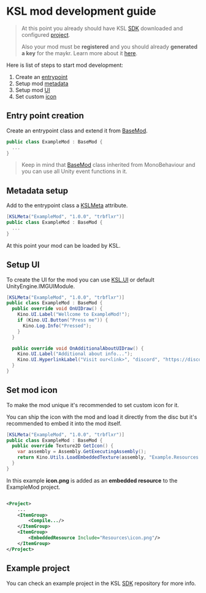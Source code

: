 ﻿# KSL mod development guide

> At this point you already should have KSL [SDK](https://github.com/trbflxr/ksl_sdk) downloaded and configured [project](setup_project.md).
>
> Also your mod must be **registered** and you should already **generated a key** for the maykr. Learn more about it [here](control_panel.md).

Here is list of steps to start mod development:

1. Create an [entrypoint](#entry-point-creation)
2. Setup mod [metadata](#metadata-setup)
3. Setup mod [UI](#setup-ui)
4. Set custom [icon](#set-mod-icon)

## Entry point creation

Create an entrypoint class and extend it from [BaseMod](../../api/base_mod.md).

```c#
public class ExampleMod : BaseMod {
  ...
}
```

> Keep in mind that [BaseMod](../../api/base_mod.md) class inherited from MonoBehaviour and you can use all Unity event functions in it.

## Metadata setup

Add to the entrypoint class a [KSLMeta](../../api/ksl_meta.md) attribute.

```c#
[KSLMeta("ExampleMod", "1.0.0", "trbflxr")]
public class ExampleMod : BaseMod {
  ...
}
```

At this point your mod can be loaded by KSL.

## Setup UI

To create the UI for the mod you can use [KSL.UI](../../api/ui.md) or default UnityEngine.IMGUIModule.

```c#
[KSLMeta("ExampleMod", "1.0.0", "trbflxr")]
public class ExampleMod : BaseMod {
  public override void OnUIDraw() {
    Kino.UI.Label("Wellcome to ExampleMod!");
    if (Kino.UI.Button("Press me")) {
      Kino.Log.Info("Pressed");
    }
  }

  public override void OnAdditionalAboutUIDraw() {
    Kino.UI.Label("Additional about info...");
    Kino.UI.HyperlinkLabel("Visit our<link>", "discord", "https://discord.gg/kinomod");
  }
}
```

## Set mod icon

To make the mod unique it's recommended to set custom icon for it.

You can ship the icon with the mod and load it directly from the disc but it's recommended to embed it into the mod itself.

```c#
[KSLMeta("ExampleMod", "1.0.0", "trbflxr")]
public class ExampleMod : BaseMod {
  public override Texture2D GetIcon() {
    var assembly = Assembly.GetExecutingAssembly();
    return Kino.Utils.LoadEmbeddedTexture(assembly, "Example.Resources.icon.png");
  }
}
```

In this example **icon.png** is added as an **embedded resource** to the ExampleMod project.

```xml

<Project>
	...
	<ItemGroup>
		<Compile.../>
	</ItemGroup>
	<ItemGroup>
		<EmbeddedResource Include="Resources\icon.png"/>
	</ItemGroup>
</Project>
```

## Example project

You can check an example project in the KSL [SDK](https://github.com/trbflxr/ksl_sdk) repository for more info.
